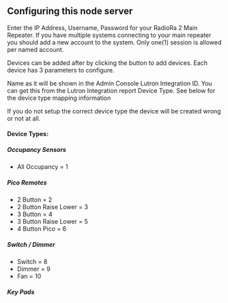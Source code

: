 ## Configuring this node server

Enter the IP Address, Username, Password for your RadioRa 2 Main Repeater.  If
you have multiple systems connecting to your main repeater you should add a new
account to the system.  Only one(1) session is allowed per named account.

Devices can be added after by clicking the button to add devices.  Each
device has 3 parameters to configure.  

Name as it will be shown in the Admin Console
Lutron Integration ID.  You can get this from the Lutron Integration report
Device Type.  See below for the device type mapping information

If you do not setup the correct device type the device will be created wrong or not at all.

#### Device Types:

##### Occupancy Sensors
- All Occupancy = 1

##### Pico Remotes
- 2 Button = 2
- 2 Button Raise Lower = 3
- 3 Button = 4
- 3 Button Raise Lower = 5
- 4 Button Pico = 6

##### Switch / Dimmer
- Switch = 8
- Dimmer = 9
- Fan = 10

##### Key Pads
